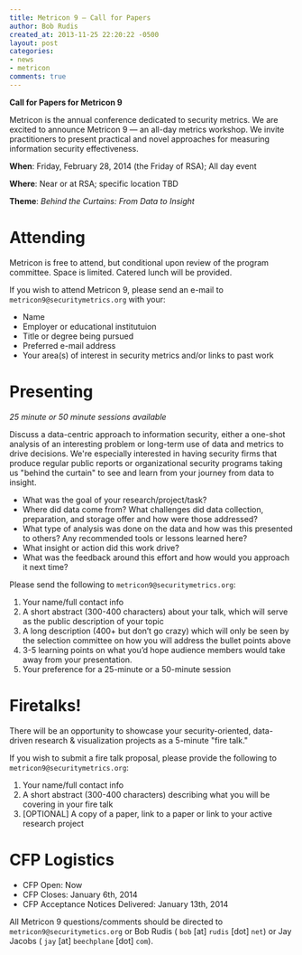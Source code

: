```yaml
---
title: Metricon 9 — Call for Papers
author: Bob Rudis
created_at: 2013-11-25 22:20:22 -0500
layout: post
categories:
- news
- metricon
comments: true
---
```

__Call for Papers for Metricon 9__

Metricon is the annual conference dedicated to security metrics. We are excited to announce Metricon 9 — an all-day metrics workshop. We invite practitioners to present practical and novel  approaches for measuring information security effectiveness. 

__When__: Friday, February 28, 2014 (the Friday of RSA); All day event

__Where__: Near or at RSA; specific location TBD

__Theme__: *Behind the Curtains: From Data to Insight*
 
<!-- more -->

# Attending

Metricon is free to attend, but conditional upon review of the program committee. Space is limited. Catered lunch will be provided.

If you wish to attend Metricon 9, please send an e-mail to
`metricon9@securitymetrics.org` with your:

- Name
- Employer or educational institutuion
- Title or degree being pursued
- Preferred e-mail address
- Your area(s) of interest in security metrics and/or links to past work

# Presenting

*25 minute or 50 minute sessions available*

Discuss a data-centric approach to information security, either a one-shot analysis of an interesting problem or long-term use of data and metrics to drive decisions. We're especially interested in having security firms that produce regular public reports or organizational security programs taking us "behind the curtain" to see and learn from your journey from data to
insight.

- What was the goal of your research/project/task?
- Where did data come from? What challenges did data collection, preparation, and storage offer and how were those addressed?
- What type of analysis was done on the data and how was this presented to others? Any recommended tools or lessons learned here?
- What insight or action did this work drive?
- What was the feedback around this effort and how would you approach it next time?

Please send the following to `metricon9@securitymetrics.org`:

1. Your name/full contact info
2. A short abstract (300-400 characters) about your talk, which will serve as the public description of your topic
3. A long description (400+ but don’t go crazy) which will only be seen by the selection committee on how you will address the bullet points above
4. 3-5 learning points on what you’d hope audience members would take away from your presentation.
5. Your preference for a 25-minute or a 50-minute session

# Firetalks!

There will be an opportunity to showcase your security-oriented, data-driven research & visualization projects as a 5-minute "fire talk."

If you wish to submit a fire talk proposal, please provide the following to `metricon9@securitymetrics.org`:

1. Your name/full contact info
2. A short abstract (300-400 characters) describing what you will be covering in your fire talk
3. [OPTIONAL] A copy of a paper, link to a paper or link to your active research project

# CFP Logistics

- CFP Open: Now
- CFP Closes: January 6th, 2014
- CFP Acceptance Notices Delivered: January 13th, 2014

All Metricon 9 questions/comments should be directed to `metricon9@securitymetics.org` or Bob Rudis ( `bob` [at] `rudis` [dot] `net`) or Jay Jacobs ( `jay` [at] `beechplane` [dot] `com`).
